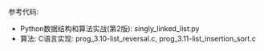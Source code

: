 参考代码: 

- Python数据结构和算法实战(第2版): singly_linked_list.py
- 算法: C语言实现: prog_3.10-list_reversal.c, prog_3.11-list_insertion_sort.c
